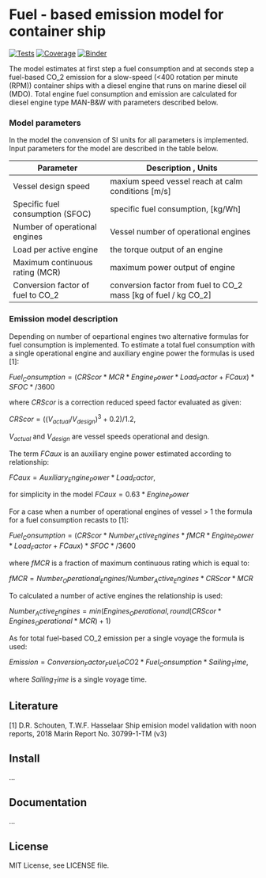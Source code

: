 # Fuel - based emission model for container ship

[![Tests](https://github.com/willirath/rasmus_fuel/workflows/test/badge.svg)](https://github.com/willirath/rasmus_fuel/actions?query=workflow%3Atest)
[![Coverage](https://codecov.io/gh/willirath/rasmus_fuel/branch/master/graphs/badge.svg?branch=master)](https://codecov.io/github/willirath/rasmus_fuel?branch=master)
[![Binder](https://mybinder.org/badge_logo.svg)](https://mybinder.org/v2/gh/willirath/rasmus_fuel/master?filepath=doc%2Fexamples)

The model estimates at first step a fuel consumption and at seconds step a fuel-based CO_2 emission for a slow-speed (<400 rotation per minute (RPM)) container ships with a diesel engine 
that runs on marine diesel oil (MDO). Total engine fuel consumption and emission are calculated for diesel engine type MAN-B&W with parameters described below. 

### Model parameters

In the model the convension of SI units for all parameters is implemented. Input parameters for the model are described in the table below. 

| Parameter | Description , Units | 
| --- | --- |
| Vessel design speed | maxium speed vessel reach at calm conditions [m/s] |
| Specific fuel consumption (SFOC)| specific fuel consumption, [kg/Wh]  |
| Number of operational engines | Vessel number of operational engines |
| Load per active engine | the torque output of an engine |
| Maximum continuous rating (MCR)| maximum power output of engine|
| Conversion factor of fuel to CO_2 | conversion factor from fuel to CO_2 mass [kg of fuel / kg CO_2]| 



### Emission model description

Depending on number of oepartional engines two alternative formulas for fuel consumption is implemented.
To estimate a total fuel consumption with a single operational engine and auxiliary engine power the formulas is used [1]:

$Fuel_Consumption = (CRScor * MCR * Engine_Power  * Load_Factor + FCaux)* SFOC * /3600$     

where $CRScor$ is a correction reduced speed factor evaluated as given:

$CRScor = ((V_{actual}/V_{design}) ^ 3 + 0.2) / 1.2,$

$V_{actual}$  and $V_{design}$ are vessel speeds operational and design. 

The term $FCaux$ is an auxiliary engine power estimated according to relationship:

$FCaux = Auxiliary_Engine_Power * Load_Factor$,

for simplicity in the model $FCaux = 0.63 * Engine_Power$

For a case when a number of operational engines of vessel > 1 the formula for a fuel consumption recasts to [1]:

$Fuel_Consumption = (CRScor * Number_Active_Engines * fMCR * Engine_Power  * Load_Factor + FCaux)* SFOC * /3600$ 

where $fMCR$ is a fraction of maximum continuous rating which is equal to:

$fMCR = Number_Operational_Engines / Number_Active_Engines * CRScor * MCR$

To calculated a number of active engines the relationship is used:

$Number_Active_Engines = min(Engines_Operational, round(CRScor * Engines_Operational * MCR)+1)$

As for total fuel-based CO_2 emission per a single voyage the formula is used: 

$Emission = Conversion_Factor_Fuel_toCO2 * Fuel_Consumption * Sailing_Time,$   

where $Sailing_Time$ is a single voyage time.

## Literature

[1] D.R. Schouten, T.W.F. Hasselaar Ship emision model validation with noon reports, 2018 Marin Report No. 30799-1-TM (v3)

## Install

...

## Documentation

...

## License

MIT License, see LICENSE file.

